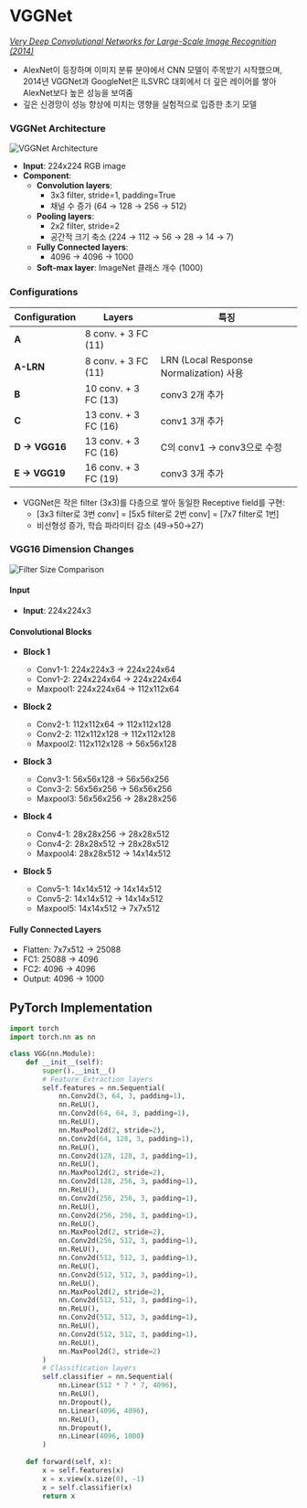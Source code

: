 # VGGNet

[*Very Deep Convolutional Networks for Large-Scale Image Recognition (2014)*](https://arxiv.org/abs/1409.1556)

- AlexNet이 등장하며 이미지 분류 분야에서 CNN 모델이 주목받기 시작했으며, 2014년 VGGNet과 GoogleNet은 ILSVRC 대회에서 더 깊은 레이어를 쌓아 AlexNet보다 높은 성능을 보여줌
- 깊은 신경망이 성능 향상에 미치는 영향을 실험적으로 입증한 초기 모델


### VGGNet Architecture
![VGGNet Architecture](https://github.com/user-attachments/assets/fa92564c-22bf-4df3-862c-01f17c51b639)

- **Input**: 224x224 RGB image
- **Component**:
  - **Convolution layers**: 
    - 3x3 filter, stride=1, padding=True
    - 채널 수 증가 (64 → 128 → 256 → 512)
  - **Pooling layers**:
    - 2x2 filter, stride=2 
    - 공간적 크기 축소 (224 → 112 → 56 → 28 → 14 → 7)
  - **Fully Connected layers**:
    - 4096 → 4096 → 1000
  - **Soft-max layer**: ImageNet 클래스 개수 (1000)

### Configurations

| **Configuration** | **Layers**           | **특징**                                    |
|-------------------|---------------------|-----------------------------------------|
| **A**            | 8 conv. + 3 FC (11) |                                           |
| **A-LRN**        | 8 conv. + 3 FC (11) | LRN (Local Response Normalization) 사용   |
| **B**            | 10 conv. + 3 FC (13)| conv3 2개 추가                            |
| **C**            | 13 conv. + 3 FC (16)| conv1 3개 추가                            |
| **D → VGG16**    | 13 conv. + 3 FC (16)| C의 conv1 → conv3으로 수정                |
| **E → VGG19**    | 16 conv. + 3 FC (19)| conv3 3개 추가                            |

- VGGNet은 작은 filter (3x3)를 다층으로 쌓아 동일한 Receptive field를 구현:
  - [3x3 filter로 3번 conv] = [5x5 filter로 2번 conv] = [7x7 filter로 1번]
  - 비선형성 증가, 학습 파라미터 감소 (49→50→27)


### VGG16 Dimension Changes
![Filter Size Comparison](https://github.com/user-attachments/assets/c75421a4-8f12-41a0-bc69-7d9f4511c338)

#### Input
- **Input**: 224x224x3

#### Convolutional Blocks

- **Block 1**
  - Conv1-1: 224x224x3 → 224x224x64
  - Conv1-2: 224x224x64 → 224x224x64
  - Maxpool1: 224x224x64 → 112x112x64

- **Block 2**
  - Conv2-1: 112x112x64 → 112x112x128
  - Conv2-2: 112x112x128 → 112x112x128
  - Maxpool2: 112x112x128 → 56x56x128

- **Block 3**
  - Conv3-1: 56x56x128 → 56x56x256
  - Conv3-2: 56x56x256 → 56x56x256
  - Maxpool3: 56x56x256 → 28x28x256

- **Block 4**
  - Conv4-1: 28x28x256 → 28x28x512
  - Conv4-2: 28x28x512 → 28x28x512
  - Maxpool4: 28x28x512 → 14x14x512

- **Block 5**
  - Conv5-1: 14x14x512 → 14x14x512
  - Conv5-2: 14x14x512 → 14x14x512
  - Maxpool5: 14x14x512 → 7x7x512

#### Fully Connected Layers
- Flatten: 7x7x512 → 25088
- FC1: 25088 → 4096
- FC2: 4096 → 4096
- Output: 4096 → 1000



## PyTorch Implementation

```python
import torch
import torch.nn as nn

class VGG(nn.Module):
    def __init__(self):
        super().__init__()
        # Feature Extraction layers
        self.features = nn.Sequential(
            nn.Conv2d(3, 64, 3, padding=1),
            nn.ReLU(),
            nn.Conv2d(64, 64, 3, padding=1),
            nn.ReLU(),
            nn.MaxPool2d(2, stride=2),
            nn.Conv2d(64, 128, 3, padding=1),
            nn.ReLU(),
            nn.Conv2d(128, 128, 3, padding=1),
            nn.ReLU(),
            nn.MaxPool2d(2, stride=2),
            nn.Conv2d(128, 256, 3, padding=1),
            nn.ReLU(),
            nn.Conv2d(256, 256, 3, padding=1),
            nn.ReLU(),
            nn.Conv2d(256, 256, 3, padding=1),
            nn.ReLU(),
            nn.MaxPool2d(2, stride=2),
            nn.Conv2d(256, 512, 3, padding=1),
            nn.ReLU(),
            nn.Conv2d(512, 512, 3, padding=1),
            nn.ReLU(),
            nn.Conv2d(512, 512, 3, padding=1),
            nn.ReLU(),
            nn.MaxPool2d(2, stride=2),
            nn.Conv2d(512, 512, 3, padding=1),
            nn.ReLU(),
            nn.Conv2d(512, 512, 3, padding=1),
            nn.ReLU(),
            nn.Conv2d(512, 512, 3, padding=1),
            nn.ReLU(),
            nn.MaxPool2d(2, stride=2)
        )
        # Classification layers
        self.classifier = nn.Sequential(
            nn.Linear(512 * 7 * 7, 4096),
            nn.ReLU(),
            nn.Dropout(),
            nn.Linear(4096, 4096),
            nn.ReLU(),
            nn.Dropout(),
            nn.Linear(4096, 1000)
        )
        
    def forward(self, x):
        x = self.features(x)
        x = x.view(x.size(0), -1)
        x = self.classifier(x)
        return x
